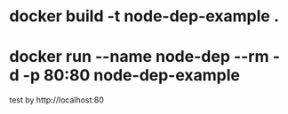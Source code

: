 # docker build -t node-dep-example .
# docker run --name node-dep --rm -d -p 80:80  node-dep-example

test by 
http://localhost:80